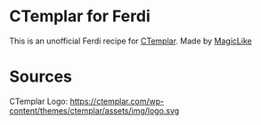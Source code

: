 # CTemplar for Ferdi

This is an unofficial Ferdi recipe for [CTemplar](https://ctemplar.com/).
Made by [MagicLike](https://magiclike.github.io/)


# Sources

CTemplar Logo: https://ctemplar.com/wp-content/themes/ctemplar/assets/img/logo.svg
